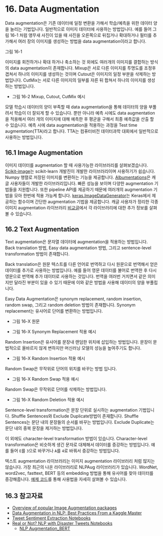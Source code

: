 # 16. Data Augmentation

Data augmentation은 기존 데이터에 일정 변환을 가해서 학습/예측을 위한 데이터 양을 늘리는 기법입니다. 일반적으로 이미지 데이터에 사용하는 방법입니다. 예를 들어 그림 16-1 처럼 앵무새 사진이 있을 때 사진을 오른쪽으로 뒤집거나 확대하거나 필터를 추가해서 여러 장의 이미지를 생성하는 방법을 data augmentation이라고 합니다. 

그림 16-1

이미지를 회전하거나 확대 하거나 축소하는 것 외에도 여러개의 이미지를 결합하는 방식의 data augmentation이 존재합니다. Mixup은 서로 다른 이미지를 투명도를 조정후 겹쳐서 하나의 이미지를 생성하는 것이며 Cutout은 이미지의 일정 부분을 삭제하는 방법입니다. CutMix는 서로 다른 이미지의 일부를 자른 뒤 합쳐서 하나의 이미지를 생성하는 방법입니다. 

- 그림 16-2 Mixup, Cutout, CutMix 예시

모델 학습시 데이터의 양이 부족할 때 data augmentation을 통해 데이터의 양을 부풀려서 학습이 더 잘되게 할 수 있습니다. 뿐만 아니라 예측 시에도 data augmentation을 적용해서 여러 개의 이미지에 대해 예측한 후 평균을 구해서 최종 예측값을 산출 할 수 있습니다. 예측 시에 data augmentation을 적용하는 과정을 Test time augmentation(TTA)라고 합니다. TTA는 컴퓨터비전 데이터과학 대회에서 일반적으로 사용하는 방법입니다. 

## 16.1 Image Augmentation

이미지 데이터를 augmentation 할 때 사용가능한 라이브러리를 살펴보겠습니다. [Scikit-image](https://scikit-image.org/)는 scikit-learn 개발진이 개발한 라이브러리이며 사용하기가 쉽습니다. Numpy 행렬로 저장된 이미지를 변환하는 기능을 제공합니다. [Albumentations](https://github.com/albumentations-team/albumentations/)은 캐글 사용자들이 개발한 라이브러리입니다. 빠른 성능을 보이며 다양한 augmentation 기법들을 지원합니다. 또한 pipeline API를 제공하기 때문에 여러개의 augmentation 기법을 모아 한번에 적용 가능케 합니다. [keras.ImageDataGenerator](https://www.tensorflow.org/api_docs/python/tf/keras/preprocessing/image/ImageDataGenerator)는 Keras에서 제공하는 함수이며 간단한 augmentation 기법을 제공합니다. 캐글 사용자가 정리한 각종 이미지 augmentation 라이브러리 [비교글](https://www.kaggle.com/parulpandey/overview-of-popular-image-augmentation-packages)에서 각 라이브러리에 대한 추가 정보를 살펴볼 수 있습니다. 

## 16.2 Text Augmentation

Text augmentation은 문자열 데이터에 augmentation을 적용하는 방법입니다. Back translation 방법, Easy data augmentation 방법, 그리고 sentence-level transformation 방법이 존재합니다. 

Back translation은 원문 텍스트를 다른 언어로 번역하고 다시 원문으로 번역해서 얻은 데이터를 추가로 사용하는 방법입니다. 예를 들어 영문 데이터를 불어로 번역한 후 다시 영문으로 번역해 추가 데이터로 사용하는 것입니다. 번역을 여러번 거치면서 같은 의미지만 달라진 부분이 있을 수 있기 때문에 이와 같은 방법을 사용해 데이터의 양을 부풀립니다. 

Easy Data Augmentation은 synonym replacement, random insertion, random swap, 그리고 random deletion 방법이 존재합니다. Synonym replacement는 유사어로 단어를 변환하는 방법입니다. 

- 그림 16-X 원문

- 그림 16-X Synonym Replacement 적용 예시

Random Insertion은 유사어를 문장내 랜덤한 위치에 삽입하는 방법입니다. 문장이 문법적으로 올바르지 않게 변하지만 머신러닝 모델의 성능을 높여주기도 합니다. 

- 그림 16-X Random Insertion 적용 예시

Random Swap은 무작위로 단어의 위치를 바꾸는 방법 입니다. 

- 그림 16-X Random Swap 적용 예시

Random Swap은 무작위로 단어를 삭제하는 방법입니다. 

- 그림 16-X Random Deletion 적용 예시

Sentence-level transformation은 문장 단위로 실시하는 augmentation 기법입니다. Shuffle Sentences와 Exclude Duplicate방법이 존재합니다. Shuffle Sentences는 문단 내의 문장들의 순서를 바꾸는 방법입니다. Exclude Duplicate는 문단 내의 중복 문장을 제거하는 방법입니다. 

이 외에도 character-level transformation 방법이 있습니다. Character-level transformation은 비슷하게 생긴 문자로 대체해서 데이터를 증강하는 방법입니다. 얘를 들어 `E`를 `3`으로 바꾸거나 `A`를 `4`로 바꿔서 증강하는 방법입니다. 

텍스트 augmentation 라이브러리는 이미지 augmentation 라이브러리 처럼 많지는 않습니다. 가장 최근의 나온 라이브러리로 NLPAug 라이브러리가 있습니다. WordNet, word2vec, fasttext, BERT 등의 embedding 방법을 통해 유사어를 찾아 데이터를 증강해줍니다. [예제 코드](https://github.com/makcedward/nlpaug/blob/master/example/textual_language_augmenter.ipynb)를 통해 사용법을 자세히 살펴볼 수 있습니다. 

## 16.3 참고자료

- [Overview of popular Image Augmentation packages](https://www.kaggle.com/parulpandey/overview-of-popular-image-augmentation-packages)
- [Data Augmentation in NLP: Best Practices From a Kaggle Master](https://neptune.ai/blog/data-augmentation-nlp)
- [Tweet Sentiment Extraction Notebooks](https://www.kaggle.com/c/tweet-sentiment-extraction/notebooks)
- [Real or Not? NLP with Disaster Tweets Notebooks](https://www.kaggle.com/c/nlp-getting-started/notebooks)
    - [NLP Augmentation_BERT](https://www.kaggle.com/nandhuelan/nlp-augmentation-bert)
